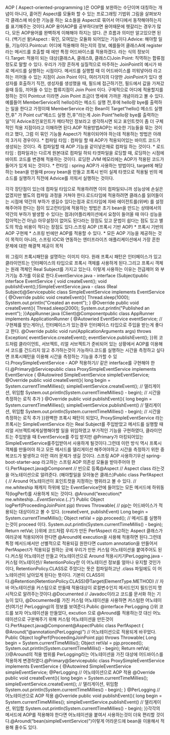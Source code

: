 AOP ( Aspect-oriented-programming )은 OOP를 보완하는 수단이며 대칭하는 개념이 아니다, 흩어진 Aspect를 모듈화 할 수 있는 프로그래밍 기법위 그림을 살펴보자 각 클래스에 비슷한 기능을 하는 요소들을 Aspect로 묶어서 어디에서 동작해야하는지를 표기해주는 것이다.AOP 용어AOP를 공부하다보면 용어때문에 헷갈리는 경우가 많다, 모든 AOP용어를 완벽하게 이해해야 하지는 않다. 큰 흐름과 의미만 알고있으면 된다. (백기선 왈)Aspect : 묶인, 모여있는 모듈화 되어있는 기능이다.Advice: 해야할 일들, 기능이다.Pointcut: 어디에 적용해야 하는지의 정보, 예를들어 클래스A에 register 라는 메서드를 호출할 때 에만 특정 어드바이스를 적용하겠다. 라는 식의 정보이다.Target: 적용이 되는 대상(클래스A, 클래스B, 클래스C)Join Point: 직역하는 합류점 정도로 말할 수 있다. 우리가 가장 흔하게 실질적으로 마주하는 JoinPoint의 예시가 바로 메서드를 실행하는 시점이다. 메서드를 실행할 때 이 어드바이스를 끼워넣어라 라고하는 끼어들 수 있는 지점이 Join Point 이다, 여러가지의 다양한 JoinPoint가 있다 생성자를 호출하기 직전, 생성자를 생성했을 때, 필드에 접근하기전, 필드에서 값을 가져갔을때 등등, 끼어들 수 있는 합류지점이 Join Point 이다. 구체적으로 어디에 적용할지를 정하는 것이 Pointcut 이라면 Join Point 조금더 명세에 가까운 개념이라고 볼 수 있다.예를들어 MemberService의 hello()라는 메소드 실행 전,후에 hello랑 bye를 출력하는 일을 한다고 가정이때 MemberService 라는 Bean이 Target"hello() 메소드 실행 전,후" 가 Point cut"메소드 실행 전,후"라는게 Join Point"hello랑 bye를 출력하는 일"이 Advice조인포인트가 메타적인 정보라고 생각하시면 되고 포인트컷이 좀 더 구체적인 적용 지점이라고 이해하면 된다.AOP 적용방법AOP는 비슷한 기능들을 묶는 것이라고 했다, 그럼 이 묶인 기능들 Aspect가 적용이되어야 하는데 적용하는 방법은 아래의 3가지 경우이다.
	* 컴파일 타임 : 컴파일 할 때 AOP가 적용되어있는 바이트 코드가 생성되는 것이다. 즉 컴파일할 때 AOP 기능을 같이넣은채로 컴파일 하는 것이다.
	* 로드타임 : 컴파일과는 다르게 원본대로 컴파일 하되 타겟파일을 로딩할 때, 로딩하는 시점에 바이트 코드를 변경해 적용하는 것이다. 로딩한 JVM 메모리에는 AOP가 적용된 코드가 들어가 있게 되는 것이다.
	* 런타임 : spring AOP가 사용하는 방법이다, target에 해당하는 bean을 만들때 proxy bean을 만들고 프록시 빈이 실제 타겟으로 적용될 빈의 메소드를 실행하기 직전에 Advice를 끼워서 실행하는 것이다.

각각 장단점이 있는데 컴파일 타임으로 적용하려면 이미 컴파일되니까 성능상에 손실은 없겠지만 별도의 컴파일 과정을 거쳐야 한다.로드타임에 적용하려면 클래스를 읽어들이는 시점에 약간의 부하가 생길수 있다는점과 로드타임에 자바 에이전트를(위버) 를 설정해주어야 한다는 점이 있고런타임에 적용하는 방법은 초기 bean을 만드는 상태에서의 약간의 부하가 발생할 수 있다는 점과(어플리케이션에서 요청이 들어올 때 마다 성능을 잡아먹는건 아님) 아무설정이 없어도 된다라는 장점도 있고 문법이 쉽다는 점도 있고 별도의 학습 비용이 적다는 장점도 있다.스프링 AOP (프록시 기반 AOP)
	* 프록시 기반의 AOP 구현체
	* 스프링 빈에만 AOP를 적용할 수 있다.
	* 모든 AOP 기능을 제공하는 것이 목적이 아니라, 스프링 IOC와 연동하는 엔터프라이즈 애플리케이션에서 가장 흔한 문제에 대한 해결책 제공이 목적

위 그림이 프록시패턴을 설명하는 이미지 이다. 원래 프록시 패턴은 인터페이스가 있고 클라이언트는 인터페이스의 타입으로 프록시 객체를 사용하게 된다.그리고 프록시 객체는 원래 객체인 Real Subject를 가지고 있는다. 이렇게 사용하는 이유는 전급제어 와 부가기능 추가를 이유로 한다.EventService.java - interface (Subject)public interface EventService {    void createEvent();         void publishEvent();}SimpleEventService.java - class (Real Subject)@Servicepublic class SimpleEventService implements EventService {    @Override    public void createEvent(){        Thread.sleep(1000);    System.out.println("Created an event");            }  @Override  public void createEvent(){    Thread.sleep(2000);    System.out.println("Published an event");  }}AppRunner.java  (Client)@Componentpublic class AppRunner implements ApplicationRunner {    @Autowried    EventService eventService; // 구현체를 받는게아닌, 인터페이스가 있는경우 인터페이스 타입으로 주입을 받는게 좋다고 한다.    @Override    public void run(ApplicationArguments args) throws Exception{        eventService.createEvent();    eventService.publishEvent();    }}위 코드처럼 클라이언트, 서브젝트, 리얼 서브젝트가 준비되어 있는 상황에서 AOP를 이용해서 코드를 건드리지 않고 추가하는것이 가능하다.코드를 실행하는 시간을 측정하고 싶다면 프록시패턴을 이용해 시간을 측정하는 기능을 추가할 수 있다.ProxySimpleEventService - AOP 적용하기// 같은 interface를 구현해야 한다.@Primary@Servicepublic class ProxySimpleEventService implements EventService {    @Autowired    SimpleEventService simpleEventService;    @Override    public void createEvent(){        long begin = System.currentTimeMillies();        simpleEventService.createEvent(); // 델리게이션, 위임함        System.out.println(System.currentTimeMillies() - begin); // 시간을 측정하는 로직 추가    }    @Override    public void publishEvent(){    long begin = System.currentTimeMillies();        simpleEventService.publishEvent() // 델리게이션, 위임함        System.out.println(System.currentTimeMillies() - begin); // 시간을 측정하는 로직 추가    }}완벽한 프록시 패턴이 되었다, ProxySimpleEventService 라는 프록시는 SimpleEventService 라는 Real Subject를 주입받았고 메서드를 실행할 때 리얼 서브젝트에게실행해야할 일을 위임하였고 부가적인 기능을 구현하였다, 클라이언트는 주입받을 때 EventService를 주입 받지만 @Primary가 마킹되어있는 SimpleEventService를주입받아서 사용하게 될것이다.그런데 이런 방식 역시 프록시 객체를 만들어야 하고 모든 메서드를 델리게이션 해주어야하고 시간을 측정하기 위한 중복코드가 발생하고 이런 여러 문제가 생길 것이다. 스프링 AOP 사용하기우선 spring-boot-starter-aop 라고하는 스프링 AOP 의존성 모듈을 받아주어야 한다.PerfAspect.java@Component // 빈으로 등록@Aspect // Aspect class 라는것을 어노테이션으로 알려준다. (해야할일을 모아놓은 클래스)Public class PerfAspect {    // Around 어노테이션이 포인트컷을 지정하는 행위라고 볼 수 있다.    // me.whiteship 패캐지 하위에 있는 EventService안에 들어있는 모든 메서드에 하위동작(logPerf)를 사용하게 되는 것이다.    @Around(“execution(* me.whiteship..*.EventService.*(..)”)     Public Object logPerf(ProceedingJoinPoint pjp) throws Throwable{ // pjp는 어드바이스가 적용되는 대상이라고 볼 수 있다. (createEvent, publishEvent)        Long begin = System.currentTimeMillis();        Object retVal = pjp.proceed(); // 메서드를 실행하는것이 proceed 이다.        System.out.println(System.currentTimeMillis() - begin);        Return retVal;    }}위에 코드처럼 우리가 만든 PerfAspect 라고하는 Aspect 클래스가 여러곳에 적용되어야 한다면 @Around에 execution을 사용해 적용하면 된다.그런데 특정 메서드에서만 선별적으로 적용되길 원한다면 custom annotation을 만들어서 PerfAspect가 적용되길 원하는 곳에 우리가 만든 커스텀 어노테이션을 붙여주어도 된다.커스텀 어노테이션 만들고 어노테이션으로 Around 적용시키기PerLogging.java - 커스텀 어노테이션// RetentionPolicy란 이 어노테이션 정보를 얼마나 유지할 것인가 이다, RetentionPolicy.CLASS로 주었다는 뜻은 컴파일하고난 .class 파일에도 이 어노테이션이 남아있게 된다는 뜻이다. 기본이 CLASS이다.@Retention(RetentionPolicy.CLASS)@Target(ElementType.METHOD) // 자바 어노테이션을 커스텀으로 만들때 적용대상이 로컬변수인지 메서드인지 필드인지 명시적으로 알려주는것이다.@Documented // Javadoc이라고 코드를 문서화 하는 기능이 있다, @Documented를 가진 커스텀 어노테이션을 사용하면 커스텀한 어노테이션(여기선 PerLogging)의 정보를 보여준다.Public @interface PerLogging {}위 코드를 보자 어노테이션을 만들었다, excution 으로 @Around를 적용하는것 대신 어노테이션으로 구분해주기 위해 커스텀 어노테이션을 만든것이다.PerfAspect.java@Component@AspectPublic class PerfAspect {    @Around(“@annotation(PerLogging)") // 어노테이션으로 적용되게 바꾸었다.    Public Object logPerf(ProceedingJoinPoint pjp) throws Throwable{        Long begin = System.currentTimeMillis();        Object retVal = pjp.proceed();        System.out.println(System.currentTimeMillis() - begin);        Return retVal;    }}@Around의 적용 범위를 PerLogging라는 어노테이션을 가진 대상에 어드바이스를 적용하게 변경하였다.@Primary@Servicepublic class ProxySimpleEventService implements EventService {    @Autowired    SimpleEventService simpleEventService;    @PerLogging // 어노테이션으로 AOP 적용    @Override    public void createEvent(){        long begin = System.currentTimeMillies();        simpleEventService.createEvent(); // 델리게이션, 위임함        System.out.println(System.currentTimeMillies() - begin);    }    @PerLogging // 어노테이션으로 AOP 적용    @Override    public void publishEvent(){    long begin = System.currentTimeMillies();        simpleEventService.publishEvent() // 델리게이션, 위임함        System.out.println(System.currentTimeMillies() - begin);    }}각각의 메서드에 AOP를 적용해야 한다면 어노테이션을 붙여서 사용하는것이 더욱 편리할 것이다.@Around(“bean(simpleEventService)")이렇게 어라운드에 bean을 이용해서 적용해 줄수도 있다.
